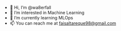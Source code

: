 - 👋 Hi, I’m @wa8erfall
- 👀 I’m interested in Machine Learning
- 🌱 I’m currently learning MLOps
- 📫 You can reach me at faisaltareque98@gmail.com
<!-- - 💞️ I’m looking to collaborate on ... -->


<!---
wa8erfall/wa8erfall is a ✨ special ✨ repository because its `README.md` (this file) appears on your GitHub profile.
You can click the Preview link to take a look at your changes.
--->
